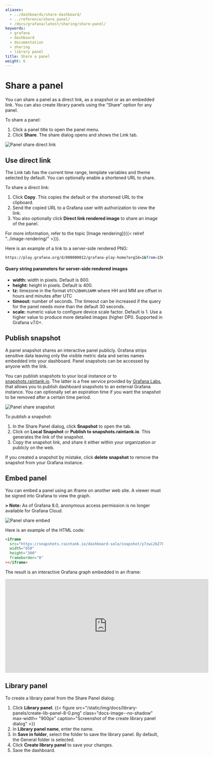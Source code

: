 ```yaml
---
aliases:
  - ../dashboards/share-dashboard/
  - ../reference/share_panel/
  - /docs/grafana/latest/sharing/share-panel/
keywords:
  - grafana
  - dashboard
  - documentation
  - sharing
  - library panel
title: Share a panel
weight: 6
---
```


# Share a panel

You can share a panel as a direct link, as a snapshot or as an embedded link. You can also create library panels using the “Share” option for any panel.

To share a panel:

1. Click a panel title to open the panel menu.
1. Click **Share**. The share dialog opens and shows the Link tab.

![Panel share direct link](/static/img/docs/sharing/share-panel-direct-link-8-0.png)

## Use direct link

The Link tab has the current time range, template variables and theme selected by default. You can optionally enable a shortened URL to share.

To share a direct link:

1. Click **Copy**. This copies the default or the shortened URL to the clipboard.
1. Send the copied URL to a Grafana user with authorization to view the link.
1. You also optionally click **Direct link rendered image** to share an image of the panel.

For more information, refer to the topic [Image rendering]({{< relref "../image-rendering/" >}}).

Here is an example of a link to a server-side rendered PNG:

```bash
https://play.grafana.org/d/000000012/grafana-play-home?orgId=1&from=1568719680173&to=1568726880174&panelId=4&fullscreen
```

#### Query string parameters for server-side rendered images

- **width:** width in pixels. Default is 800.
- **height:** height in pixels. Default is 400.
- **tz:** timezone in the format `UTC%2BHH%3AMM` where HH and MM are offset in hours and minutes after UTC
- **timeout:** number of seconds. The timeout can be increased if the query for the panel needs more than the default 30 seconds.
- **scale:** numeric value to configure device scale factor. Default is 1. Use a higher value to produce more detailed images (higher DPI). Supported in Grafana v7.0+.

## Publish snapshot

A panel snapshot shares an interactive panel publicly. Grafana strips sensitive data leaving only the visible metric data and series names embedded into your dashboard. Panel snapshots can be accessed by anyone with the link.

You can publish snapshots to your local instance or to [snapshots.raintank.io](http://snapshots.raintank.io). The latter is a free service provided by [Grafana Labs](https://grafana.com), that allows you to publish dashboard snapshots to an external Grafana instance. You can optionally set an expiration time if you want the snapshot to be removed after a certain time period.

![Panel share snapshot](/static/img/docs/sharing/share-panel-snapshot-8-0.png)

To publish a snapshot:

1. In the Share Panel dialog, click **Snapshot** to open the tab.
1. Click on **Local Snapshot** or **Publish to snapshots.raintank.io**. This generates the link of the snapshot.
1. Copy the snapshot link, and share it either within your organization or publicly on the web.

If you created a snapshot by mistake, click **delete snapshot** to remove the snapshot from your Grafana instance.

## Embed panel

You can embed a panel using an iframe on another web site. A viewer must be signed into Grafana to view the graph.

**> Note:** As of Grafana 8.0, anonymous access permission is no longer available for Grafana Cloud.

![Panel share embed](/static/img/docs/sharing/share-panel-embedded-link-8-0.png)

Here is an example of the HTML code:

```html
<iframe
  src="https://snapshots.raintank.io/dashboard-solo/snapshot/y7zwi2bZ7FcoTlB93WN7yWO4aMiz3pZb?from=1493369923321&to=1493377123321&panelId=4"
  width="650"
  height="300"
  frameborder="0"
></iframe>
```

The result is an interactive Grafana graph embedded in an iframe:

<iframe src="https://snapshots.raintank.io/dashboard-solo/snapshot/y7zwi2bZ7FcoTlB93WN7yWO4aMiz3pZb?from=1493369923321&to=1493377123321&panelId=4" width="650" height="300" frameborder="0"></iframe>

## Library panel

To create a library panel from the Share Panel dialog:

1. Click **Library panel**.
   {{< figure src="/static/img/docs/library-panels/create-lib-panel-8-0.png" class="docs-image--no-shadow" max-width= "900px" caption="Screenshot of the create library panel dialog" >}}
1. In **Library panel name**, enter the name.
1. In **Save in folder**, select the folder to save the library panel. By default, the General folder is selected.
1. Click **Create library panel** to save your changes.
1. Save the dashboard.
